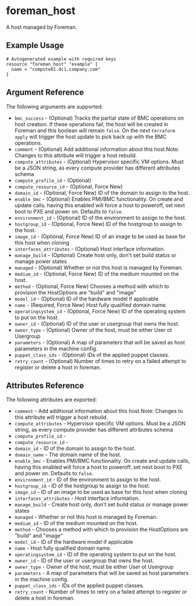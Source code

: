 
# foreman_host


A host managed by Foreman.


## Example Usage

```
# Autogenerated example with required keys
resource "foreman_host" "example" {
  name = "compute01.dc1.company.com"
}
```


## Argument Reference

The following arguments are supported:

- `bmc_success` - (Optional) Tracks the partial state of BMC operations on host creation. If these operations fail, the host will be created in Foreman and this boolean will remain `false`. On the next `terraform apply` will trigger the host update to pick back up with the BMC operations.
- `comment` - (Optional) Add additional information about this host.Note: Changes to this attribute will trigger a host rebuild.
- `compute_attributes` - (Optional) Hypervisor specific VM options. Must be a JSON string, as every compute provider has different attributes schema
- `compute_profile_id` - (Optional) 
- `compute_resource_id` - (Optional, Force New) 
- `domain_id` - (Optional, Force New) ID of the domain to assign to the host.
- `enable_bmc` - (Optional) Enables PMI/BMC functionality. On create and update calls, having this enabled will force a host to poweroff, set next boot to PXE and power on. Defaults to `false`.
- `environment_id` - (Optional) ID of the environment to assign to the host.
- `hostgroup_id` - (Optional, Force New) ID of the hostgroup to assign to the host.
- `image_id` - (Optional, Force New) ID of an image to be used as base for this host when cloning
- `interfaces_attributes` - (Optional) Host interface information.
- `manage_build` - (Optional) Create host only, don't set build status or manage power states
- `managed` - (Optional) Whether or not this host is managed by Foreman.
- `medium_id` - (Optional, Force New) ID of the medium mounted on the host.
- `method` - (Optional, Force New) Chooses a method with which to provision the HostOptions are "build" and "image"
- `model_id` - (Optional) ID of the hardware model if applicable
- `name` - (Required, Force New) Host fully qualified domain name.
- `operatingsystem_id` - (Optional, Force New) ID of the operating system to put on the host.
- `owner_id` - (Optional) ID of the user or usergroup that owns the host.
- `owner_type` - (Optional) Owner of the host, must be either User ot Usergroup
- `parameters` - (Optional) A map of parameters that will be saved as host parameters in the machine config.
- `puppet_class_ids` - (Optional) IDs of the applied puppet classes.
- `retry_count` - (Optional) Number of times to retry on a failed attempt to register or delete a host in foreman.


## Attributes Reference

The following attributes are exported:

- `comment` - Add additional information about this host.Note: Changes to this attribute will trigger a host rebuild.
- `compute_attributes` - Hypervisor specific VM options. Must be a JSON string, as every compute provider has different attributes schema
- `compute_profile_id` - 
- `compute_resource_id` - 
- `domain_id` - ID of the domain to assign to the host.
- `domain_name` - The domain name of the host.
- `enable_bmc` - Enables PMI/BMC functionality. On create and update calls, having this enabled will force a host to poweroff, set next boot to PXE and power on. Defaults to `false`.
- `environment_id` - ID of the environment to assign to the host.
- `hostgroup_id` - ID of the hostgroup to assign to the host.
- `image_id` - ID of an image to be used as base for this host when cloning
- `interfaces_attributes` - Host interface information.
- `manage_build` - Create host only, don't set build status or manage power states
- `managed` - Whether or not this host is managed by Foreman.
- `medium_id` - ID of the medium mounted on the host.
- `method` - Chooses a method with which to provision the HostOptions are "build" and "image"
- `model_id` - ID of the hardware model if applicable
- `name` - Host fully qualified domain name.
- `operatingsystem_id` - ID of the operating system to put on the host.
- `owner_id` - ID of the user or usergroup that owns the host.
- `owner_type` - Owner of the host, must be either User ot Usergroup
- `parameters` - A map of parameters that will be saved as host parameters in the machine config.
- `puppet_class_ids` - IDs of the applied puppet classes.
- `retry_count` - Number of times to retry on a failed attempt to register or delete a host in foreman.

